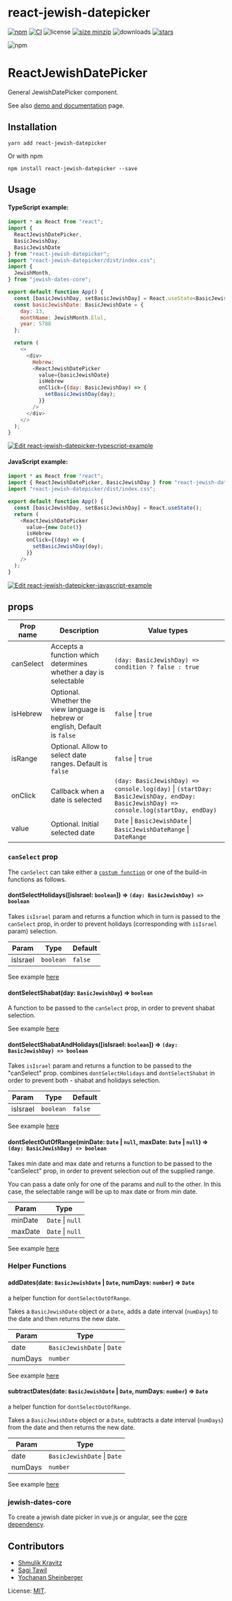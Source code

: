 # react-jewish-datepicker

[![npm](https://badge.fury.io/js/react-jewish-datepicker.svg)](https://www.npmjs.com/package/react-jewish-datepicker)
[![CI](https://github.com/Shmulik-Kravitz/react-jewish-datepicker/workflows/CI/badge.svg?branch=master)](https://github.com/Shmulik-Kravitz/react-jewish-datepicker/)
![license](https://badgen.net/npm/license/react-jewish-datepicker)
[![size minzip](https://img.shields.io/bundlephobia/minzip/react-jewish-datepicker.svg)](https://bundlephobia.com/package/react-jewish-datepicker)
![downloads](https://badgen.net/npm/dt/react-jewish-datepicker)
[![stars](https://badgen.net/github/stars/Shmulik-Kravitz/react-jewish-datepicker)](https://github.com/Shmulik-Kravitz/react-jewish-datepicker/)


![npm](https://raw.githubusercontent.com/Shmulik-Kravitz/react-jewish-datepicker/master/images/snapshot.png)

# ReactJewishDatePicker

General JewishDatePicker component.

See also [demo and documentation](https://react-jewish-datepicker.js.org/) page.

## Installation

```console
yarn add react-jewish-datepicker
```

Or with npm

```console
npm install react-jewish-datepicker --save
```

## Usage

#### TypeScript example:

```js
import * as React from "react";
import {
  ReactJewishDatePicker,
  BasicJewishDay,
  BasicJewishDate
} from "react-jewish-datepicker";
import "react-jewish-datepicker/dist/index.css";
import {
  JewishMonth,
} from "jewish-dates-core";

export default function App() {
  const [basicJewishDay, setBasicJewishDay] = React.useState<BasicJewishDay>();
  const basicJewishDate: BasicJewishDate = {
    day: 13,
    monthName: JewishMonth.Elul,
    year: 5788
  };

  return (
    <>
      <div>
        Hebrew:
        <ReactJewishDatePicker
          value={basicJewishDate}
          isHebrew
          onClick={(day: BasicJewishDay) => {
            setBasicJewishDay(day);
          }}
        />
      </div>
    </>
  );
}


```

[![Edit react-jewish-datepicker-typescript-example](https://codesandbox.io/static/img/play-codesandbox.svg)](https://codesandbox.io/s/react-jewish-datepicker-typescript-example-1myb0?fontsize=14&hidenavigation=1&theme=dark)

#### JavaScript example:

```js
import * as React from "react";
import { ReactJewishDatePicker, BasicJewishDay } from "react-jewish-datepicker";
import "react-jewish-datepicker/dist/index.css";

export default function App() {
  const [basicJewishDay, setBasicJewishDay] = React.useState();
  return (
    <ReactJewishDatePicker
      value={new Date()}
      isHebrew
      onClick={(day) => {
        setBasicJewishDay(day);
      }}
    />
  );
}
```

[![Edit react-jewish-datepicker-javascript-example](https://codesandbox.io/static/img/play-codesandbox.svg)](https://codesandbox.io/s/pedantic-gagarin-rdeov?fontsize=14&hidenavigation=1&theme=dark)

## props

| Prop name | Description                                                                  | Value types                                                                                                                          |
| --------- | ---------------------------------------------------------------------------- | ------------------------------------------------------------------------------------------------------------------------------------ |
| canSelect | Accepts a function which determines whether a day is selectable              | `(day: BasicJewishDay) => condition ? false : true`                                                                                  |
| isHebrew  | Optional. Whether the view language is hebrew or english, Default is `false` | `false` \| `true`                                                                                                                    |
| isRange   | Optional. Allow to select date ranges. Default is `false`                    | `false` \| `true`                                                                                                                    |
| onClick   | Callback when a date is selected                                             | `(day: BasicJewishDay) => console.log(day)` \| `(startDay: BasicJewishDay, endDay: BasicJewishDay) => console.log(startDay, endDay)` |
| value     | Optional. Initial selected date                                              | `Date` \| `BasicJewishDate` \| `BasicJewishDateRange` \| `DateRange`                                                                 |

### `canSelect` prop

The `canSelect` can take either a [`costum function`](https://react-jewish-datepicker.js.org/#disableWithCustomFunction) or one of the build-in functions as follows.

#### dontSelectHolidays([isIsrael: `boolean`]) ⇒ `(day: BasicJewishDay) => boolean`

Takes `isIsrael` param and returns a function which in turn is passed to the `canSelect` prop, in order to prevent holidays (corresponding with `isIsrael` param) selection.

| Param | Type   | Default |
| ----- | ------ | ----- |
| isIsrael  | `boolean` | `false` |

See example [here](https://react-jewish-datepicker.js.org/#disableHolidays)

#### dontSelectShabat(day: `BasicJewishDay`) ⇒ `boolean`

A function to be passed to the `canSelect` prop, in order to prevent shabat selection.

See example [here](https://react-jewish-datepicker.js.org/#disableShabat)

#### dontSelectShabatAndHolidays([isIsrael: `boolean`]) ⇒ `(day: BasicJewishDay) => boolean`

Takes `isIsrael` param and returns a function to be passed to the "canSelect" prop. combines `dontSelectHolidays` and `dontSelectShabat` in order to prevent both - shabat and holidays selection.

| Param | Type   | Default |
| ----- | ------ | ----- |
| isIsrael  | `boolean` | `false` |

See example [here](https://react-jewish-datepicker.js.org/#disableShabatAndHolidays)

#### dontSelectOutOfRange(minDate: `Date` | `null`, maxDate: `Date` | `null`) ⇒ `(day: BasicJewishDay) => boolean`

Takes min date and max date and returns a function to be passed to the "canSelect" prop, in order to prevent selection out of the supplied range.

You can pass a date only for one of the params and null to the other. In this case, the selectable range will be up to max date or from min date.

| Param | Type   |
| ----- | ------ |
| minDate  | `Date` \| `null` |
| maxDate  | `Date` \| `null` |

See example [here](https://react-jewish-datepicker.js.org/#selectionWithinRange)

### Helper Functions

#### addDates(date: `BasicJewishDate` | `Date`, numDays: `number`) ⇒ `Date`

a helper function for `dontSelectOutOfRange`.

Takes a `BasicJewishDate` object or a `Date`, adds a date interval (`numDays`) to the date and then returns the new date. 

| Param | Type   |
| ----- | ------ |
| date  | `BasicJewishDate` \| `Date` |
| numDays  | `number` |

See example [here](https://react-jewish-datepicker.js.org/#selectionWithinRange)

#### subtractDates(date: `BasicJewishDate` | `Date`, numDays: `number`) ⇒ `Date`

a helper function for `dontSelectOutOfRange`.

Takes a `BasicJewishDate` object or a `Date`, subtracts a date interval (`numDays`) from the date and then returns the new date.

| Param | Type   |
| ----- | ------ |
| date  | `BasicJewishDate` \| `Date` |
| numDays  | `number` |

See example [here](https://react-jewish-datepicker.js.org/#selectionWithinRange)

### jewish-dates-core

To create a jewish date picker in vue.js or angular, see the [core dependency](https://github.com/Shmulik-Kravitz/react-jewish-datepicker/blob/master/packages/jewishDatesCore/README.md).


## Contributors

- [Shmulik Kravitz](https://github.com/Shmulik-Kravitz)
- [Sagi Tawil](https://github.com/sagi770)
- [Yochanan Sheinberger](https://github.com/yochanan-sheinberger)

License: [MIT](https://github.com/Shmulik-Kravitz/react-jewish-datepicker/blob/master/LICENSE).